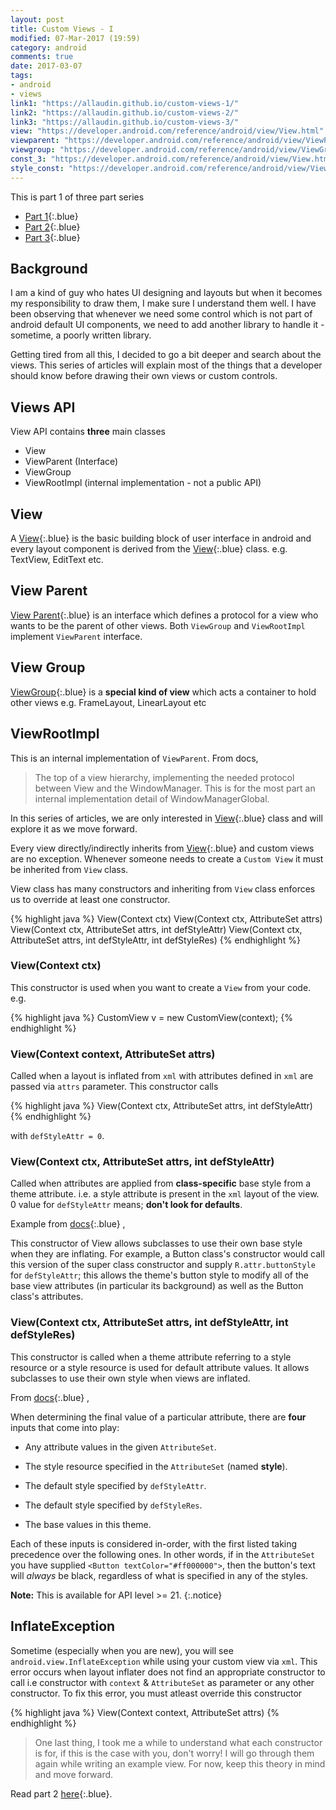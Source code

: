 ```yaml
---
layout: post
title: Custom Views - I
modified: 07-Mar-2017 (19:59)
category: android
comments: true
date: 2017-03-07
tags:
- android
- views
link1: "https://allaudin.github.io/custom-views-1/"
link2: "https://allaudin.github.io/custom-views-2/"
link3: "https://allaudin.github.io/custom-views-3/"
view: "https://developer.android.com/reference/android/view/View.html"
viewparent: "https://developer.android.com/reference/android/view/ViewParent.html"
viewgroup: "https://developer.android.com/reference/android/view/ViewGroup.html"
const_3: "https://developer.android.com/reference/android/view/View.html#View(android.content.Context, android.util.AttributeSet, int)"
style_const: "https://developer.android.com/reference/android/view/View.html#View(android.content.Context, android.util.AttributeSet, int, int)"
---
```


This is part 1 of three part series

- [Part 1]({{page.link1}}){:.blue}
- [Part 2]({{page.link2}}){:.blue}
- [Part 3]({{page.link3}}){:.blue}


## Background

I am a kind of guy who hates UI designing and layouts but when it becomes my responsibility to draw them, I make sure I understand them well. I
have been observing that whenever we need some control which is not part of android default UI components, we need to add another
library to handle it - sometime, a poorly written library.

Getting tired from all this, I decided to go a bit deeper and search about the views. This series of articles will explain most of the things that
a developer should know before drawing their own views or custom controls.

## Views API

View API contains **three** main classes

- View
- ViewParent (Interface)
- ViewGroup
- ViewRootImpl (internal implementation - not a public API)

## View

A [View]({{page.view}}){:.blue} is the basic building block of user interface in android and every layout component is derived from the
[View]({{page.view}}){:.blue} class. e.g. TextView, EditText etc.

## View Parent

[View Parent]({{page.viewparent}}){:.blue} is an interface which defines a protocol for a view who wants to be the parent of other views. Both
`ViewGroup` and `ViewRootImpl` implement `ViewParent` interface.

## View Group

[ViewGroup]({{page.viewgroup}}){:.blue} is a **special kind of view** which acts a container to hold other views e.g. FrameLayout, LinearLayout etc

## ViewRootImpl

This is an internal implementation of `ViewParent`. From docs,

> The top of a view hierarchy, implementing the needed protocol between View
> and the WindowManager. This is for the most part an internal implementation
> detail of WindowManagerGlobal.

In this series of articles, we are only interested in [View]({{page.view}}){:.blue} class and will explore it as we move forward.

Every view directly/indirectly inherits from [View]({{page.view}}){:.blue} and custom views are no exception. Whenever someone needs to
create a `Custom View` it must be inherited from `View` class.

View class has many constructors and inheriting from `View` class enforces us to override at least one constructor.

{% highlight java %}
 View(Context ctx)
 View(Context ctx, AttributeSet attrs)
 View(Context ctx, AttributeSet attrs, int defStyleAttr)
 View(Context ctx, AttributeSet attrs, int defStyleAttr, int defStyleRes)
{% endhighlight %}

### View(Context ctx)

This constructor is used when you want to create a `View` from your code. e.g.

{% highlight java %}
    CustomView v = new CustomView(context);
{% endhighlight %}

###  View(Context context, AttributeSet attrs)

Called when a layout is inflated from `xml` with attributes defined in `xml` are passed via `attrs` parameter. This constructor calls

{% highlight java %}
 View(Context ctx, AttributeSet attrs, int defStyleAttr)
{% endhighlight %}

with `defStyleAttr = 0`.

### View(Context ctx, AttributeSet attrs, int defStyleAttr)

Called when attributes are applied from **class-specific** base style from a theme attribute. i.e. a style attribute is present in the `xml`
layout of the view. 0 value for `defStyleAttr` means; **don't look for defaults**.

Example from [docs]({{page.const_3}}){:.blue} ,

This constructor of View allows subclasses to use their own base style when they are inflating. For example, a Button class's
constructor would call this version of the super class constructor and  supply `R.attr.buttonStyle` for `defStyleAttr`; this
allows the theme's button style to modify all of the base view attributes (in particular its background) as well as the Button class's attributes.

### View(Context ctx, AttributeSet attrs, int defStyleAttr, int defStyleRes)

This constructor is called when a theme attribute referring to a style resource or a style resource is used for default attribute values. It
allows subclasses to use their own style when views are inflated.

From [docs]({{page.style_const}}){:.blue} ,

When determining the final value of a particular attribute, there are **four** inputs that come into play:

- Any attribute values in the given `AttributeSet`.

- The style resource specified in the `AttributeSet` (named **style**).

- The default style specified by `defStyleAttr`.

- The default style specified by `defStyleRes`.

- The base values in this theme.

Each of these inputs is considered in-order, with the first listed taking precedence over the following ones. In other words,
if in the `AttributeSet` you have supplied `<Button textColor="#ff000000">`, then the button's text will <em>always</em>
be black, regardless of what is specified in any of the styles.

**Note:** This is available for API level >= 21.
{:.notice}

##  InflateException

Sometime (especially when you are new), you will see `android.view.InflateException` while using your custom view via `xml`. This error occurs when 
layout inflater does not find an appropriate constructor to call i.e constructor with `context` & `AttributeSet` as parameter or any other constructor. To fix this error, you must atleast override this constructor

{% highlight java %}
View(Context context, AttributeSet attrs)
{% endhighlight %}


> One last thing, I took me a while to understand what each constructor is for, if this is the case with you, don't worry! I will go through them 
> again while writing an example view. For now, keep this theory in mind and move forward.

Read part 2 [here]({{page.link2}}){:.blue}.